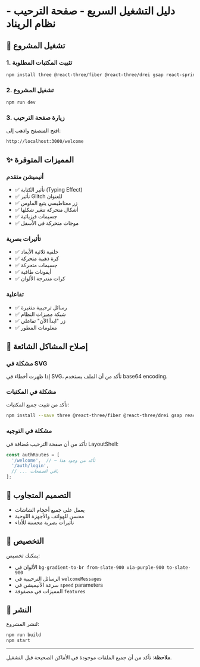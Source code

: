 # دليل التشغيل السريع - صفحة الترحيب - نظام الريناد

## 🚀 تشغيل المشروع

### 1. تثبيت المكتبات المطلوبة
```bash
npm install three @react-three/fiber @react-three/drei gsap react-spring @react-spring/web
```

### 2. تشغيل المشروع
```bash
npm run dev
```

### 3. زيارة صفحة الترحيب
افتح المتصفح واذهب إلى:
```
http://localhost:3000/welcome
```

## ✨ المميزات المتوفرة

### أنيميشن متقدم
- ✅ تأثير الكتابة (Typing Effect)
- ✅ تأثير Glitch للعنوان
- ✅ زر مغناطيسي يتبع الماوس
- ✅ أشكال متحركة تتغير شكلها
- ✅ جسيمات فيزيائية
- ✅ موجات متحركة في الأسفل

### تأثيرات بصرية
- ✅ خلفية ثلاثية الأبعاد
- ✅ كرة ذهبية متحركة
- ✅ جسيمات متحركة
- ✅ أيقونات طافية
- ✅ كرات متدرجة الألوان

### تفاعلية
- ✅ رسائل ترحيبية متغيرة
- ✅ شبكة مميزات النظام
- ✅ زر "ابدأ الآن" تفاعلي
- ✅ معلومات المطور

## 🔧 إصلاح المشاكل الشائعة

### مشكلة في SVG
إذا ظهرت أخطاء في SVG، تأكد من أن الملف يستخدم base64 encoding.

### مشكلة في المكتبات
تأكد من تثبيت جميع المكتبات:
```bash
npm install --save three @react-three/fiber @react-three/drei gsap react-spring @react-spring/web
```

### مشكلة في التوجيه
تأكد من أن صفحة الترحيب مُضافة في LayoutShell:
```typescript
const authRoutes = [
  '/welcome',  // ← تأكد من وجود هذا
  '/auth/login',
  // ... باقي الصفحات
];
```

## 📱 التصميم المتجاوب
- يعمل على جميع أحجام الشاشات
- محسن للهواتف والأجهزة اللوحية
- تأثيرات بصرية محسنة للأداء

## 🎨 التخصيص
يمكنك تخصيص:
- الألوان في `bg-gradient-to-br from-slate-900 via-purple-900 to-slate-900`
- الرسائل الترحيبية في `welcomeMessages`
- سرعة الأنيميشن في `speed` parameters
- المميزات في مصفوفة `features`

## 🚀 النشر
لنشر المشروع:
```bash
npm run build
npm start
```

---
**ملاحظة**: تأكد من أن جميع الملفات موجودة في الأماكن الصحيحة قبل التشغيل.
